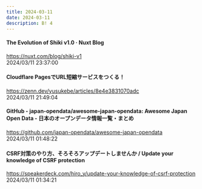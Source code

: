 ```yaml
---
title: 2024-03-11
date: 2024-03-11
description: B! 4
---
```


#### The Evolution of Shiki v1.0 · Nuxt Blog
https://nuxt.com/blog/shiki-v1<br>
2024/03/11 23:37:00<br>


#### Cloudflare PagesでURL短縮サービスをつくる！
https://zenn.dev/yusukebe/articles/8e4e3831070adc<br>
2024/03/11 21:49:04<br>


#### GitHub - japan-opendata/awesome-japan-opendata: Awesome Japan Open Data - 日本のオープンデータ情報一覧・まとめ
https://github.com/japan-opendata/awesome-japan-opendata<br>
2024/03/11 01:48:22<br>


#### CSRF対策のやり方、そろそろアップデートしませんか / Update your knowledge of CSRF protection
https://speakerdeck.com/hiro_y/update-your-knowledge-of-csrf-protection<br>
2024/03/11 01:34:21<br>


